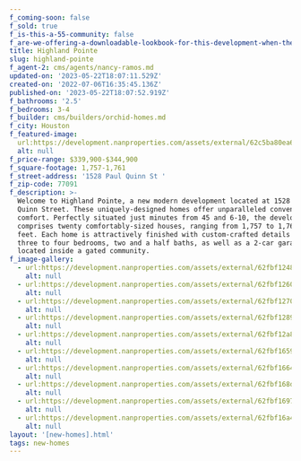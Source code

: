 ```yaml
---
f_coming-soon: false
f_sold: true
f_is-this-a-55-community: false
f_are-we-offering-a-downloadable-lookbook-for-this-development-when-they-submit-their-contact-info: false
title: Highland Pointe
slug: highland-pointe
f_agent-2: cms/agents/nancy-ramos.md
updated-on: '2023-05-22T18:07:11.529Z'
created-on: '2022-07-06T16:35:45.136Z'
published-on: '2023-05-22T18:07:52.919Z'
f_bathrooms: '2.5'
f_bedrooms: 3-4
f_builder: cms/builders/orchid-homes.md
f_city: Houston
f_featured-image:
  url:https://development.nanproperties.com/assets/external/62c5ba80ea6e2b73e059c6a1_view_exterior_final201201201.jpg
  alt: null
f_price-range: $339,900-$344,900
f_square-footage: 1,757-1,761
f_street-address: '1528 Paul Quinn St '
f_zip-code: 77091
f_description: >-
  Welcome to Highland Pointe, a new modern development located at 1528 Paul
  Quinn Street. These uniquely-designed homes offer unparalleled convenience and
  comfort. Perfectly situated just minutes from 45 and 6-10, the development
  comprises twenty comfortably-sized houses, ranging from 1,757 to 1,761 square
  feet. Each home is attractively finished with custom-crafted details and has
  three to four bedrooms, two and a half baths, as well as a 2-car garage—all
  located inside a gated community.
f_image-gallery:
  - url:https://development.nanproperties.com/assets/external/62fbf1248b8a906012f7f9e3_dji_0072.jpg
    alt: null
  - url:https://development.nanproperties.com/assets/external/62fbf12600d700cecef18562_dji_0077.jpg
    alt: null
  - url:https://development.nanproperties.com/assets/external/62fbf12700d7007689f18656_dsc00703-2.jpg
    alt: null
  - url:https://development.nanproperties.com/assets/external/62fbf12897995e444a9d817b_dsc00705-2.jpg
    alt: null
  - url:https://development.nanproperties.com/assets/external/62fbf12a8b8a903fb0f7fc62_dsc00707-2.jpg
    alt: null
  - url:https://development.nanproperties.com/assets/external/62fbf1659cc09072e6a7c2aa_dji_0069.jpg
    alt: null
  - url:https://development.nanproperties.com/assets/external/62fbf166466469fe586e1896_dji_0071.jpg
    alt: null
  - url:https://development.nanproperties.com/assets/external/62fbf168d4bccc41776efe39_dji_0073.jpg
    alt: null
  - url:https://development.nanproperties.com/assets/external/62fbf1697c14e37c346a4e54_dji_0076.jpg
    alt: null
  - url:https://development.nanproperties.com/assets/external/62fbf16a490fe75af8c30d3f_dji_0078.jpg
    alt: null
layout: '[new-homes].html'
tags: new-homes
---
```



